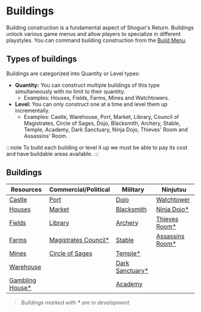 # Buildings

Building construction is a fundamental aspect of Shogun's Return. Buildings unlock various game menus and allow players to specialize in different playstyles. You can command building construction from the [Build Menu](../../game-menu/basic-menu/build.md).

## Types of buildings
Buildings are categorized into Quantity or Level types:

- **Quantity:** You can construct multiple buildings of this type simultaneously with no limit to their quantity.
  - Examples: Houses, Fields, Farms, Mines and Watchtowers.
- **Level:** You can only construct one at a time and level them up incrementally. 
  - Examples: Castle, Warehouse, Port, Market, Library, Council of Magistrates, Circle of Sages, Dojo, Blacksmith, Archery, Stable, Temple, Academy, Dark Sanctuary, Ninja Dojo, Thieves' Room and Assassins' Room.

:::note
To build each building or level it up we must be able to pay its cost and have buildable areas available.
:::

## Buildings

| Resources                                      | Commercial/Political                                                | Military                                      | Ninjutsu                                      |
| ---------------------------------------------- | ------------------------------------------------------------------- | --------------------------------------------- | --------------------------------------------- |
| [Castle](resources/castle.md)                  | [Port](commercial-political/port.md)                                | [Dojo](military/dojo.md)                      | [Watchtower](ninjutsu/watchtower.md)          |
| [Houses](resources/houses.md)                  | [Market](commercial-political/market.md)                            | [Blacksmith](military/blacksmith.md)          | [Ninja Dojo*](ninjutsu/ninja-dojo.md)         |
| [Fields](resources/fields.md)                  | [Library](commercial-political/library.md)                          | [Archery](military/archery.md)                | [Thieves Room*](ninjutsu/thieves-room.md)     |
| [Farms](resources/farms.md)                    | [Magistrates Council*](commercial-political/magistrates-council.md) | [Stable](military/stable.md)                  | [Assassins Room*](ninjutsu/assassins-room.md) |
| [Mines](resources/mines.md)                    | [Circle of Sages](commercial-political/circle-of-sages.md)          | [Temple*](military/temple.md)                 |                                               |
| [Warehouse](resources/warehouse.md)            |                                                                     | [Dark Sanctuary*](military/dark-sanctuary.md) |                                               |
| [Gambling House*](resources/gambling-house.md) |                                                                     | [Academy](military/academy.md)                |                                               |

> *Buildings marked with **\*** are in development*